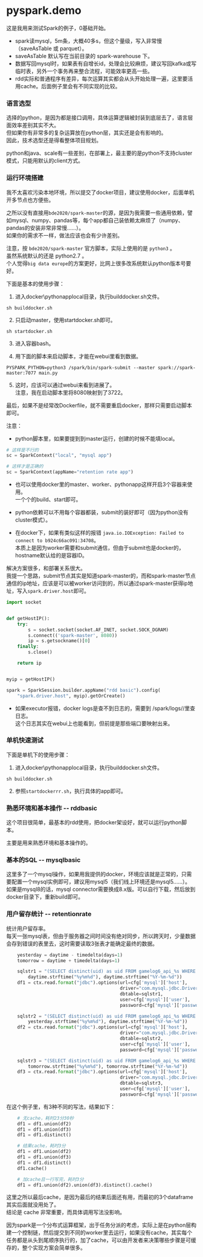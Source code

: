 # pyspark.demo

这是我用来测试Spark的例子，0基础开始。  

- spark读mysql，5m条，大概40多s，但这个量级，写入非常慢（saveAsTable 或 parquet）。
- saveAsTable 默认写在当前目录的 spark-warehouse 下。
- 数据写回mysql时，如果表有自增长id，处理会比较麻烦，建议写回kafka或写临时表，另外一个事务再来整合流程，可能效率更高一些。
- rdd实际和普通程序有差异，每次运算其实都会从头开始处理一遍，这里要活用cache。后面例子里会有不同实现的比较。

### 语言选型

选择的python，是因为都是接口调用，具体运算逻辑被封装到底层去了，语言层面效率差别其实不大。  
但如果你有非常多的复杂运算放在python层，其实还是会有影响的。  
因此，技术选型还是得看整体项目规划。

python和java、scale有一些差别，在部署上，最主要的是python不支持cluster模式，只能用默认的client方式。

### 运行环境搭建

我不太喜欢污染本地环境，所以提交了docker项目，建议使用docker，后面单机开多节点也方便些。  

之所以没有直接用``bde2020/spark-master``的源，是因为我需要一些通用依赖，譬如mysql、numpy、pandas等，每个app都自己装依赖太麻烦了（numpy、pandas的安装非常非常慢......）。  
如果你的需求不一样，做法应该也会有少许差别。

注意，按 ``bde2020/spark-master`` 官方脚本，实际上使用的是 ``python3`` 。  
虽然系统默认的还是 python2.7 。  
个人觉得``big data europe``的方案更好，比网上很多改系统默认python版本号要好。

下面是基本的使用步骤：

1. 进入docker\pythonapplocal目录，执行builddocker.sh文件。

```
sh builddocker.sh
```

2. 只启动master，使用startdocker.sh即可。

```
sh startdocker.sh
```

3. 进入容器bash。

4. 用下面的脚本来启动脚本，才能在webui里看到数据。

```
PYSPARK_PYTHON=python3 /spark/bin/spark-submit --master spark://spark-master:7077 main.py
```

5. 这时，应该可以通过webui来看到进展了。  
注意，我在启动脚本里将8080映射到了3722。

最后，如果不是经常改Dockerfile，就不需要重启docker，那样只需要启动脚本即可。

注意：

- python脚本里，如果要提到到master运行，创建的时候不能填local。

```python
# 这样是不行的
sc = SparkContext("local", "mysql app")

# 这样才是正确的
sc = SparkContext(appName="retention rate app")
```

- 也可以使用docker里的master、worker、pythonapp这样开启3个容器来使用。  
一个个的build、start即可。

- python依赖可以不用每个容器都装，submit的装好即可（因为python没有cluster模式）。

- 在docker下，如果有类似这样的报错 ``java.io.IOException: Failed to connect to b924c66ac091:34708``。  
本质上是因为worker需要和submit通信，但由于submit也是docker的，hostname默认给的是容器ID。  

解决方案很多，和部署关系很大。  
我提一个思路，submit节点其实是知道spark-master的，而和spark-master节点通信的ip地址，应该是可以被worker访问到的，所以通过spark-master获得ip地址，写入``spark.driver.host``即可。

```python
import socket


def getHostIP():
    try:
        s = socket.socket(socket.AF_INET, socket.SOCK_DGRAM)
        s.connect(('spark-master', 8080))
        ip = s.getsockname()[0]
    finally:
        s.close()

    return ip


myip = getHostIP()

spark = SparkSession.builder.appName("rdd basic").config(
    "spark.driver.host", myip).getOrCreate()
```

- 如果executor报错，docker logs是查不到日志的，需要到 /spark/logs/<app>/<executor id>里查日志。  
这个日志其实在webui上也能看到，但前提是那些端口要映射出来。

### 单机快速测试

下面是单机下的使用步骤：

1. 进入docker\pythonapplocal目录，执行builddocker.sh文件。

```
sh builddocker.sh
```

2. 参照``startdockerrr.sh``，执行具体的app即可。

### 熟悉环境和基本操作 -- rddbasic

这个项目很简单，最基本的rdd使用，把docker架设好，就可以运行python脚本。

主要是用来熟悉环境和基本操作的。

### 基本的SQL -- mysqlbasic

这里多了一个mysql操作，如果用我提供的docker，环境应该就是正常的，只需要配置一个mysql实例即可，建议用mysql5（我们线上环境还是mysql5......）。  
如果是mysql8的话，mysql connector需要换成8.x版。可以自行下载，然后放到docker目录下，重新build即可。

### 用户留存统计 -- retentionrate

统计用户留存率。  
每天一张mysql表，但由于服务器之间时间没有绝对同步，所以跨天时，少量数据会存到错误的表里去，这时需要读取3张表才能确定最终的数据。

``` python
    yesterday = daytime - timedelta(days=1)
    tomorrow = daytime + timedelta(days=1)

    sqlstr1 = "(SELECT distinct(uid) as uid FROM gamelog6_api_%s WHERE curtime >= '%s') tmp" % (
        daytime.strftime("%y%m%d"), daytime.strftime("%Y-%m-%d"))
    df1 = ctx.read.format("jdbc").options(url=cfg['mysql']['host'],
                                          driver="com.mysql.jdbc.Driver",
                                          dbtable=sqlstr1,
                                          user=cfg['mysql']['user'],
                                          password=cfg['mysql']['password']).load()

    sqlstr2 = "(SELECT distinct(uid) as uid FROM gamelog6_api_%s WHERE curtime >= '%s') tmp" % (
        yesterday.strftime("%y%m%d"), daytime.strftime("%Y-%m-%d"))
    df2 = ctx.read.format("jdbc").options(url=cfg['mysql']['host'],
                                          driver="com.mysql.jdbc.Driver",
                                          dbtable=sqlstr2,
                                          user=cfg['mysql']['user'],
                                          password=cfg['mysql']['password']).load()

    sqlstr3 = "(SELECT distinct(uid) as uid FROM gamelog6_api_%s WHERE curtime < '%s') tmp" % (
        tomorrow.strftime("%y%m%d"), tomorrow.strftime("%Y-%m-%d"))
    df3 = ctx.read.format("jdbc").options(url=cfg['mysql']['host'],
                                          driver="com.mysql.jdbc.Driver",
                                          dbtable=sqlstr3,
                                          user=cfg['mysql']['user'],
                                          password=cfg['mysql']['password']).load()
```

在这个例子里，有3种不同的写法，结果如下：

``` python
    # 无cache，耗时23分30秒
    df1 = df1.union(df2)
    df1 = df1.union(df3)
    df1 = df1.distinct()

    # 结果cache，耗时3分
    df1 = df1.union(df2)
    df1 = df1.union(df3)
    df1 = df1.distinct()
    df1.cache()

    # 加cache且一行写完，耗时3分
    df1 = df1.union(df2).union(df3).distinct().cache()
```

这里之所以最后cache，是因为最后的结果后面还有用，而最初的3个dataframe其实后面就没用处了。  
结论是 cache 非常重要，而具体调用写法没影响。

因为spark是一个分布式运算框架，出于任务分派的考虑，实际上是在python层构建一个控制链，然后提交到不同的worker里去运行，如果没有cache，其实每个任务都是从头到尾顺序执行的，加了cache，可以由开发者来决策哪些步骤是可缓存的，整个实现方案会简单很多。